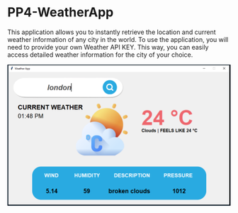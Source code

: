 # PP4-WeatherApp
This application allows you to instantly retrieve the location and current weather information of any city in the world. To use the application, you will need to provide your own Weather API KEY. This way, you can easily access detailed weather information for the city of your choice.




![Alternatif Metin](https://github.com/fcigal/PP4-WeatherApp/blob/master/images/app_screen.PNG)
